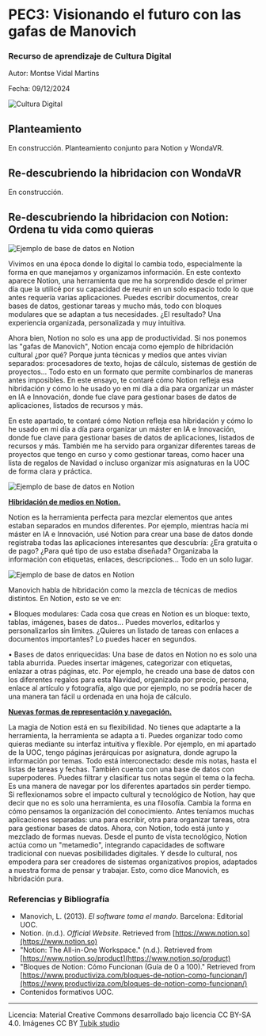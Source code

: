 # PEC3: Visionando el futuro con las gafas de Manovich 

### Recurso de aprendizaje de Cultura Digital 


Autor: Montse Vidal Martins


Fecha: 09/12/2024

![Cultura Digital](https://miro.medium.com/max/1400/0*9PyyNvrO2PcD3KuU.png) 



## Planteamiento


En construcción. Planteamiento conjunto para Notion y WondaVR. 


## Re-descubriendo la hibridacion con WondaVR

En construcción. 



## Re-descubriendo la hibridacion con Notion: Ordena tu vida como quieras

![Ejemplo de base de datos en Notion](ruta_de_la_imagen_1 "Tipos de bloques en Notion")

Vivimos en una época donde lo digital lo cambia todo, especialmente la forma en que manejamos y organizamos información. En este contexto aparece Notion, una herramienta que me ha sorprendido desde el primer día que la utilicé por su capacidad de reunir en un solo espacio todo lo que antes requería varias aplicaciones. Puedes escribir documentos, crear bases de datos, gestionar tareas y mucho más, todo con bloques modulares que se adaptan a tus necesidades. ¿El resultado? Una experiencia organizada, personalizada y muy intuitiva.

Ahora bien, Notion no solo es una app de productividad. Si nos ponemos las "gafas de Manovich", Notion encaja como ejemplo de hibridación cultural ¿por qué? Porque junta técnicas y medios que antes vivían separados: procesadores de texto, hojas de cálculo, sistemas de gestión de proyectos... Todo esto en un formato que permite combinarlos de maneras antes imposibles. En este ensayo, te contaré cómo Notion refleja esa hibridación y cómo lo he usado yo en mi día a día para organizar un máster en IA e Innovación, donde fue clave para gestionar bases de datos de aplicaciones, listados de recursos y más.

En este apartado, te contaré cómo Notion refleja esa hibridación y cómo lo he usado en mi día a día para organizar un máster en IA e Innovación, donde fue clave para gestionar bases de datos de aplicaciones, listados de recursos y más. También me ha servido para organizar diferentes tareas de proyectos que tengo en curso y como gestionar tareas, como hacer una lista de regalos de Navidad o incluso organizar mis asignaturas en la UOC de forma clara y práctica.

![Ejemplo de base de datos en Notion](ruta_de_la_imagen_1 "Notion 1")


**<u>Hibridación de medios en Notion.</u>**


Notion es la herramienta perfecta para mezclar elementos que antes estaban separados en mundos diferentes. Por ejemplo, mientras hacía mi máster en IA e Innovación, usé Notion para crear una base de datos donde registraba todas las aplicaciones interesantes que descubría: ¿Era gratuita o de pago? ¿Para qué tipo de uso estaba diseñada? Organizaba la información con etiquetas, enlaces, descripciones... Todo en un solo lugar.

![Ejemplo de base de datos en Notion](ruta_de_la_imagen_1 "Notion 3")

Manovich habla de hibridación como la mezcla de técnicas de medios distintos. En Notion, esto se ve en:


•	Bloques modulares: Cada cosa que creas en Notion es un bloque: texto, tablas, imágenes, bases de datos... Puedes moverlos, editarlos y personalizarlos sin límites. ¿Quieres un listado de tareas con enlaces a documentos importantes? Lo puedes hacer en segundos.


•	Bases de datos enriquecidas: Una base de datos en Notion no es solo una tabla aburrida. Puedes insertar imágenes, categorizar con etiquetas, enlazar a otras páginas, etc. Por ejemplo, he creado una base de datos con los diferentes regalos para esta Navidad, organizada por precio, persona, enlace al artículo y fotografía, algo que por ejemplo, no se podría hacer de una manera tan fácil u ordenada en una hoja de cálculo. 

**<u>Nuevas formas de representación y navegación.</u>**


La magia de Notion está en su flexibilidad. No tienes que adaptarte a la herramienta, la herramienta se adapta a ti. Puedes organizar todo como quieras mediante su interfaz intuitiva y flexible. Por ejemplo, en mi apartado de la UOC, tengo páginas jerárquicas por asignatura, donde agrupo la información por temas. Todo está interconectado: desde mis notas, hasta el listas de tareas y fechas.
También cuenta con una base de datos con superpoderes. Puedes filtrar y clasificar tus notas según el tema o la fecha. Es una manera de navegar por los diferentes apartados sin perder tiempo.
Si reflexionamos sobre el impacto cultural y tecnológico de Notion, hay que decir que no es solo una herramienta, es una filosofía. 
Cambia la forma en cómo pensamos la organización del conocimiento. Antes teníamos muchas aplicaciones separadas: una para escribir, otra para organizar tareas, otra para gestionar bases de datos. Ahora, con Notion, todo está junto y mezclado de formas nuevas.
Desde el punto de vista tecnológico, Notion actúa como un "metamedio", integrando capacidades de software tradicional con nuevas posibilidades digitales. Y desde lo cultural, nos empodera para ser creadores de sistemas organizativos propios, adaptados a nuestra forma de pensar y trabajar. Esto, como dice Manovich, es hibridación pura.





### Referencias y Bibliografía

- Manovich, L. (2013). *El software toma el mando*. Barcelona: Editorial UOC.
- Notion. (n.d.). *Official Website*. Retrieved from [https://www.notion.so](https://www.notion.so)
- "Notion: The All-in-One Workspace." (n.d.). Retrieved from [https://www.notion.so/product](https://www.notion.so/product)
- "Bloques de Notion: Cómo Funcionan (Guía de 0 a 100)." Retrieved from [https://www.productiviza.com/bloques-de-notion-como-funcionan/](https://www.productiviza.com/bloques-de-notion-como-funcionan/)
- Contenidos formativos UOC.



----

Licencia: Material Creative Commons desarrollado bajo licencia CC BY-SA 4.0. Imágenes CC BY [Tubik studio](https://blog.tubikstudio.com/how-to-create-original-flat-illustrations-designers-tips/) 

